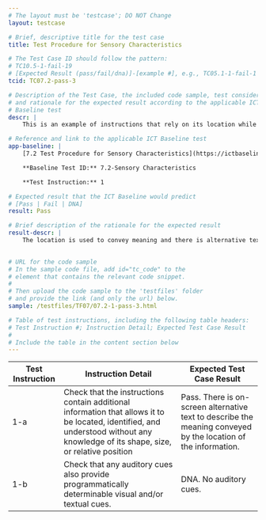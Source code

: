 ```yaml
---
# The layout must be 'testcase'; DO NOT Change
layout: testcase

# Brief, descriptive title for the test case
title: Test Procedure for Sensory Characteristics

# The Test Case ID should follow the pattern: 
# TC10.5-1-fail-19
# [Expected Result (pass/fail/dna)]-[example #], e.g., TC05.1-1-fail-1
tcid: TC07.2-pass-3

# Description of the Test Case, the included code sample, test considerations,
# and rationale for the expected result according to the applicable ICT
# Baseline test
descr: |
    This is an example of instructions that rely on its location while providing additional information to allow it to be located, identified and understood. 

# Reference and link to the applicable ICT Baseline test
app-baseline: |
    [7.2 Test Procedure for Sensory Characteristics](https://ictbaseline.access-board.gov/07Sensory/#72-test-procedure-for-sensory-characteristics)

    **Baseline Test ID:** 7.2-Sensory Characteristics

    **Test Instruction:** 1

# Expected result that the ICT Baseline would predict
# [Pass | Fail | DNA]
result: Pass

# Brief description of the rationale for the expected result
result-descr: |
    The location is used to convey meaning and there is alternative text on screen to explain the meaning.
     

# URL for the code sample
# In the sample code file, add id="tc_code" to the 
# element that contains the relevant code snippet.
#
# Then upload the code sample to the 'testfiles' folder 
# and provide the link (and only the url) below.
sample: /testfiles/TF07/07.2-1-pass-3.html

# Table of test instructions, including the following table headers: 
# Test Instruction #; Instruction Detail; Expected Test Case Result
#
# Include the table in the content section below
---
```

| Test Instruction | Instruction Detail | Expected Test Case Result |
|------------------|--------------------|---------------------------|
| 1-a | Check that the instructions contain additional information that allows it to be located, identified, and understood without any knowledge of its shape, size, or relative position | Pass. There is on-screen alternative text to describe the meaning conveyed by the location of the information. |
| 1-b | Check that any auditory cues also provide programmatically determinable visual and/or textual cues.| DNA. No auditory cues. | 